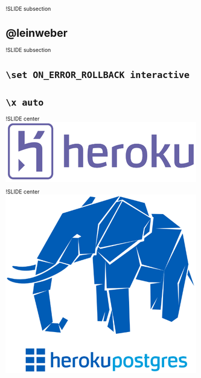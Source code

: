 !SLIDE subsection
# @leinweber

!SLIDE subsection
# `\set ON_ERROR_ROLLBACK interactive`
# `\x auto`

!SLIDE center
![heroku](heroku.png)

!SLIDE center
![heroku postgres](herokupostgres.png)

